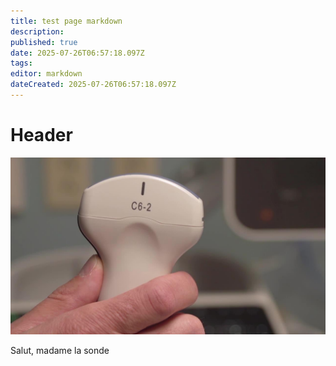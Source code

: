 ```yaml
---
title: test page markdown
description: 
published: true
date: 2025-07-26T06:57:18.097Z
tags: 
editor: markdown
dateCreated: 2025-07-26T06:57:18.097Z
---
```


# Header
![image.jpg](/image.jpg)

Salut, madame la sonde

